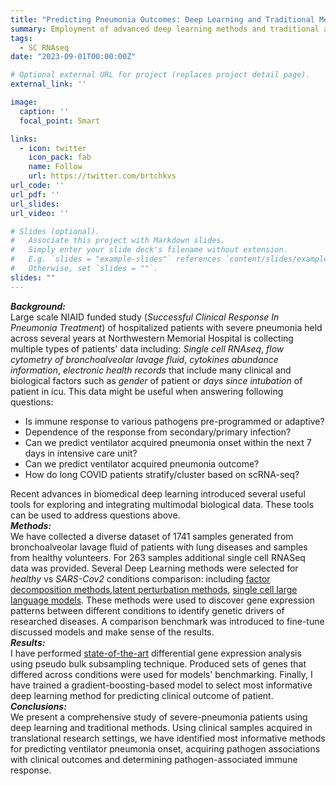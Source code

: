 ```yaml
---
title: "Predicting Pneumonia Outcomes: Deep Learning and Traditional Methods"
summary: Employment of advanced deep learning methods and traditional approaches to identify key factors in predicting clinical outcomes for severe pneumonia patients using diverse patient data, including single-cell RNAseq and electronic health records from large-scale NIAID-funded study.
tags: 
  - SC RNAseq
date: "2023-09-01T00:00:00Z"

# Optional external URL for project (replaces project detail page).
external_link: ''

image:
  caption: ''
  focal_point: Smart

links:
  - icon: twitter
    icon_pack: fab
    name: Follow
    url: https://twitter.com/brtchkvs
url_code: ''
url_pdf: ''
url_slides: 
url_video: ''

# Slides (optional).
#   Associate this project with Markdown slides.
#   Simply enter your slide deck's filename without extension.
#   E.g. `slides = "example-slides"` references `content/slides/example-slides.md`.
#   Otherwise, set `slides = ""`.
slides: ""
---
```


***Background:*** <br>Large scale NIAID funded study (*Successful Clinical Response In Pneumonia Treatment*) of hospitalized patients with severe pneumonia held across several years at Northwestern Memorial Hospital is collecting multiple types of patients' data including: *Single cell RNAseq*, *flow cytometry of bronchoalveolar lavage fluid*, *cytokines abundance information*, *electronic health records* that include many clinical and biological factors such as *gender* of patient or *days since intubation* of patient in icu. This data might be useful when answering following questions: 
* Is immune response to various pathogens pre-programmed or adaptive?
* Dependence of the response from secondary/primary infection?
* Can we predict ventilator acquired pneumonia onset within the next 7 days in intensive care unit?
* Can we predict ventilator acquired pneumonia outcome?
* How do long COVID patients stratify/cluster based on scRNA-seq?

Recent advances in biomedical deep learning introduced several useful tools for exploring and integrating multimodal biological data. These tools can be used to address questions above.<br>
***Methods:*** <br>We have collected a diverse dataset of 1741 samples generated from bronchoalveolar lavage fluid of patients with lung diseases and samples from healthy volunteers. For 263 samples additional single cell RNASeq data was provided. Several Deep Learning methods were selected for *healthy* vs *SARS-Cov2* conditions comparison: including [factor decomposition methods](https://www.ncbi.nlm.nih.gov/pmc/articles/PMC6010767/),[latent perturbation methods](https://www.nature.com/articles/s41592-023-01969-x), [single cell large language models](https://www.nature.com/articles/s41586-023-06139-9). These methods were used to discover gene expression patterns between different conditions to identify genetic drivers of researched diseases. A comparison benchmark was introduced to fine-tune discussed models and make sense of the results.<br>
***Results:*** <br>I have performed [state-of-the-art](https://doi.org/10.1038/s41467-021-25960-2) differential gene expression analysis using pseudo bulk subsampling technique. Produced sets of genes that differed across conditions were used for models' benchmarking. Finally, I have trained a gradient-boosting-based model to select most informative deep learning method for predicting clinical outcome of patient.<br>
***Conclusions:*** <br>We present a comprehensive study of severe-pneumonia patients using deep learning and traditional methods. Using clinical samples acquired in translational research settings, we have identified most informative methods for predicting ventilator pneumonia onset, acquiring pathogen associations with clinical outcomes and determining pathogen-associated immune response.



